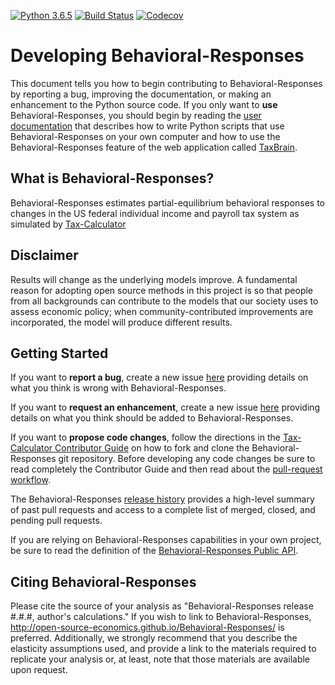 

[![Python 3.6.5](https://img.shields.io/badge/python-3.6.5-blue.svg)](https://www.python.org/downloads/release/python-365/)
[![Build Status](https://travis-ci.org/open-source-economics/Behavioral-Responses.svg?branch=master)](https://travis-ci.org/open-source-economics/Behavioral-Responses)
[![Codecov](https://codecov.io/gh/open-source-economics/Behavioral-Responses/branch/master/graph/badge.svg)](https://codecov.io/gh/open-source-economics/Behavioral-Responses)


Developing Behavioral-Responses
===============================

This document tells you how to begin contributing to
Behavioral-Responses by reporting a bug, improving the documentation,
or making an enhancement to the Python source code.  If you only want
to **use** Behavioral-Responses, you should begin by reading the [user
documentation](http://open-source-economics.github.io/Behavioral-Responses/)
that describes how to write Python scripts that use
Behavioral-Responses on your own computer and how to use the
Behavioral-Responses feature of the web application called
[TaxBrain](http://www.ospc.org/taxbrain/).


What is Behavioral-Responses?
-----------------------------

Behavioral-Responses estimates partial-equilibrium behavioral
responses to changes in the US federal individual income and payroll
tax system as simulated by
[Tax-Calculator](https://github.com/open-source-economics/Tax-Calculator)


Disclaimer
----------

Results will change as the underlying models improve. A fundamental
reason for adopting open source methods in this project is so that
people from all backgrounds can contribute to the models that our
society uses to assess economic policy; when community-contributed
improvements are incorporated, the model will produce different
results.


Getting Started
---------------

If you want to **report a bug**, create a new issue
[here](https://github.com/open-source-economics/Behavioral-Responses/issues)
providing details on what you think is wrong with Behavioral-Responses.

If you want to **request an enhancement**, create a new issue
[here](https://github.com/open-source-economics/Behavioral-Responses/issues)
providing details on what you think should be added to Behavioral-Responses.

If you want to **propose code changes**, follow the directions in the
[Tax-Calculator Contributor
Guide](http://taxcalc.readthedocs.io/en/latest/contributor_guide.html)
on how to fork and clone the Behavioral-Responses git repository.
Before developing any code changes be sure to read completely the
Contributor Guide and then read about the [pull-request
workflow](https://github.com/open-source-economics/Tax-Calculator/blob/master/WORKFLOW.md#tax-calculator-pull-request-workflow).

The Behavioral-Responses [release
history](https://github.com/open-source-economics/Behavioral-Responses/blob/master/RELEASES.md#tax-calculator-release-history)
provides a high-level summary of past pull requests and access to a
complete list of merged, closed, and pending pull requests.

If you are relying on Behavioral-Responses capabilities in your own project,
be sure to read the definition of the [Behavioral-Responses Public
API](http://behavioral-responses.readthedocs.io/en/latest/public_api.html).


Citing Behavioral-Responses
---------------------------

Please cite the source of your analysis as "Behavioral-Responses
release #.#.#, author's calculations." If you wish to link to
Behavioral-Responses,
http://open-source-economics.github.io/Behavioral-Responses/ is
preferred.  Additionally, we strongly recommend that you describe the
elasticity assumptions used, and provide a link to the materials
required to replicate your analysis or, at least, note that those
materials are available upon request.
